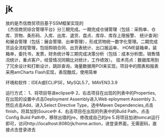 # jk
放的是杰信商贸项目基于SSM框架实现的   
《杰信商贸综合管理平台》分三期完成。一期完成仓储管理（包括：采购单、仓库、货物、条形码、入库、出库、退货、盘点、库存、库存上限报警、
统计查询）和展会管理（包括：展会管理、出单管理），形成货物统一数字化管理。二期完成货运全流程管理，包括购销合同、出货表统计、出口报运单、
HOME装箱单，装箱单，委托书，发票，财务统计等三期完成决策分析（包括：成本分析图，销售情况统计，重点客户，经营情况同期比对统计，工作绩效）。
技术亮点：数据库用到了冗余设计和打断设计，跳跃查询，海量数据用POI来实现，项目中的图表和报表采用amCharts Flash实现，表现酷炫，使用简单

环境和软件：IDEA或ECLIPSE，MySQL5.7，MAVEN3.3.9

运行方式：
1、将项目导进eclipse中
2、右击项目在出现的列表中的Properties,在出现的设置中点击Deployment Assembly进入Web eployment Assembly
3、然后点击Add，进入Select Directive Type，选中Maven Dependencies,点击finish，将其加到Source中
4、右击项目在出现的列表中的Build Path，点击Config Build Path中，移除出错的jre，修改成自己的jre
5.将项目加进tomcat运行即可，访问http://localhost:8080/jk/home.action，进登录界面，无需密码，直接点击登录进去

